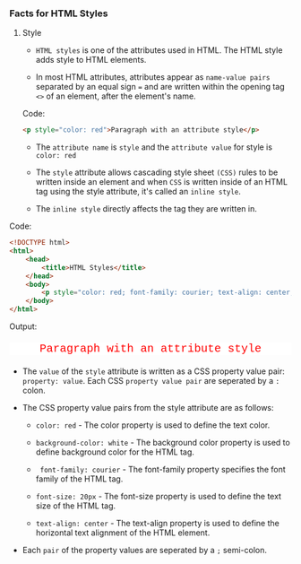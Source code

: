 ### Facts for HTML Styles

1. Style 

    - `HTML styles` is one of the attributes used in HTML. The HTML style adds style to HTML elements.

    - In most HTML attributes, attributes appear as `name-value pairs` separated by an equal sign `=` and are written within the opening tag `<>` of an element, after the element's name.

    Code:
    ```html
    <p style="color: red">Paragraph with an attribute style</p>

    ```
    - The `attribute name` is `style` and the `attribute value` for style is `color: red`

    - The `style` attribute allows cascading style sheet `(CSS)` rules to be written inside an element and when `CSS` is written inside of an HTML tag using the style attribute, it's called an `inline style`. 

    - The `inline style` directly affects the tag they are written in. 

Code:
```html
<!DOCTYPE html>
<html>
    <head>
        <title>HTML Styles</title>
    </head>
    <body>
        <p style="color: red; font-family: courier; text-align: center; text-size: 20px">Paragraph with an attribute style</p> 
    </body>
</html>

```
Output:
<!DOCTYPE html>
<html>
    <head>
        <title>HTML Styles</title>
    </head>
    <body>
        <p style="color: red; background-color: white; font-family: courier; text-align: center; font-size: 20px">Paragraph with an attribute style</p> 
    </body>
</html>

- The `value` of the `style` attribute is written as a CSS property value pair: `property: value`. Each CSS `property value pair` are seperated by a `:` colon. 

- The CSS property value pairs from the style attribute are as follows:

    - `color: red` - The color property is used to define the text color.

    - `background-color: white` - The background color property is used to define background color for the HTML tag.

    - ` font-family: courier` - The font-family property specifies the font family of the HTML tag.

    - `font-size: 20px` - The font-size property is used to define the text size of the HTML tag.

    - `text-align: center` - The text-align property is used to define the horizontal text alignment of the HTML element.

- Each `pair` of the property values are seperated by a `;` semi-colon. 




     

   